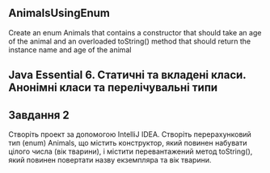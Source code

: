 ## AnimalsUsingEnum
Create an enum Animals that contains a constructor that should take an age of the animal and an overloaded toString() method that should return the instance name and age of the animal
## Java Essential 6. Статичні та вкладені класи. Анонімні класи та перелічувальні типи

## Завдання 2 
Створіть проект за допомогою IntelliJ IDEA. Створіть перерахунковий тип (enum) Animals, що містить конструктор, який повинен набувати цілого числа (вік тварини), і містити перевантажений метод toString(), який повинен повертати назву екземпляра та вік тварини.
